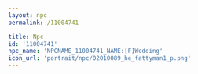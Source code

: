 ```yaml
---
layout: npc
permalink: /11004741

title: Npc
id: '11004741'
npc_name: 'NPCNAME_11004741_NAME:[F]Wedding'
icon_url: 'portrait/npc/02010089_he_fattyman1_p.png'
---
```

